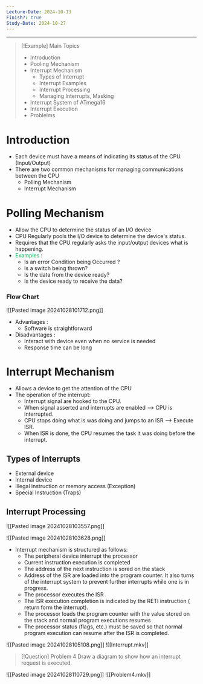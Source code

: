 ```yaml
---
Lecture-Date: 2024-10-13
Finish?: true
Study-Date: 2024-10-27
---
```

---
>[!Example] Main Topics
> - Introduction 
> - Pooling Mechanism 
> - Interrupt Mechanism 
> 	- Types of Interrupt 
> 	- Interrupt Examples 
> 	- Interrupt Processing 
> 	- Managing Interrupts, Masking 
> - Interrupt System of ATmega16
> - Interrupt Execution 
> - Problelms

# Introduction 

- Each device must have a means of indicating its status of the CPU (Input/Output)
- There are two common mechanisms for managing communications between the CPU
	- Polling Mechanism 
	- Interrupt Mechanism 

# Polling Mechanism 

- Allow the CPU to determine the status of an I/O device 
- CPU Regularly pools the I/O device to determine the device's status.
- Requires that the CPU regularly asks the input/output devices what is happening.
- <span style="color:rgb(0, 176, 80)">Examples</span> : 
	- Is an error Condition being Occurred ?  
	- Is a switch being thrown?
	- Is the data from the device ready? 
	- Is the device ready to receive the data? 

### Flow Chart 

![[Pasted image 20241028101712.png]]

-  Advantages : 
	- Software is straightforward 
- Disadvantages :
	- Interact with device even when no service is needed
	- Response time can be long 
# Interrupt Mechanism 

- Allows a device to get the attention of the CPU
- The operation of the interrupt:
	- Interrupt signal are hooked to the CPU.
	- When signal asserted and interrupts are enabled --> CPU is interrupted.
	- CPU stops doing what is was doing and jumps to an ISR  --> Execute ISR.
	- When ISR is done, the CPU resumes the task it was doing before the interrupt.

## Types of Interrupts 

- External device 
- Internal device 
- Illegal instruction or memory access (Exception)
- Special Instruction (Traps)

## Interrupt Processing 

![[Pasted image 20241028103557.png]]

![[Pasted image 20241028103628.png]]

- Interrupt mechanism is structured as follows: 
	- The peripheral device interrupt the processor 
	- Current instruction execution is completed 
	- The address of the next instruction is sored on the stack
	- Address of the ISR are loaded into the program counter. It also turns of the interrupt system to prevent further interrupts while one is in progress.
	- The processor executes the ISR 
	- The ISR execution completion is indicated by the RETI instruction ( return form the interrupt).
	- The processor loads the program counter with the value stored on the stack and normal program executions resumes
	- The processor status (flags, etc.) must be saved so that normal program execution can resume after the ISR is completed. 

![[Pasted image 20241028105108.png]]
![[Interrupt.mkv]]



> [!Question] Problem 4
>  Draw a diagram to show how an interrupt request is executed.

![[Pasted image 20241028110729.png]]
![[Problem4.mkv]]


